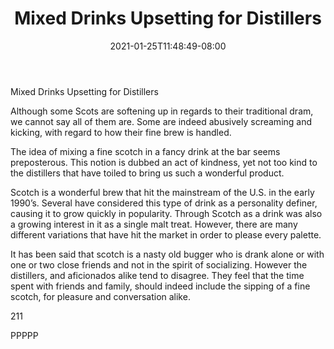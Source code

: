 ﻿---
title: "Mixed Drinks Upsetting for Distillers"
date: 2021-01-25T11:48:49-08:00
description: "Scotch Tips for Web Success"
featured_image: "/images/Scotch.jpg"
tags: ["Scotch"]
---

Mixed Drinks Upsetting for Distillers

Although some Scots are softening up in regards to their traditional dram, we cannot say all of them are. Some are indeed abusively screaming and kicking, with regard to how their fine brew is handled.

The idea of mixing a fine scotch in a fancy drink at the bar seems preposterous. This notion is dubbed an act of kindness, yet not too kind to the distillers that have toiled to bring us such a wonderful product.

Scotch is a wonderful brew that hit the mainstream of the U.S. in the early 1990’s.  Several have considered this type of drink as a personality definer, causing it to grow quickly in popularity.  Through Scotch as a drink was also a growing interest in it as a single malt treat.  However, there are many different variations that have hit the market in order to please every palette.

It has been said that scotch is a nasty old bugger who is drank alone or with one or two close friends and not in the spirit of socializing. However the distillers, and aficionados alike tend to disagree. They feel that the time spent with friends and family, should indeed include the sipping of a fine scotch, for pleasure and conversation alike.

211

PPPPP

